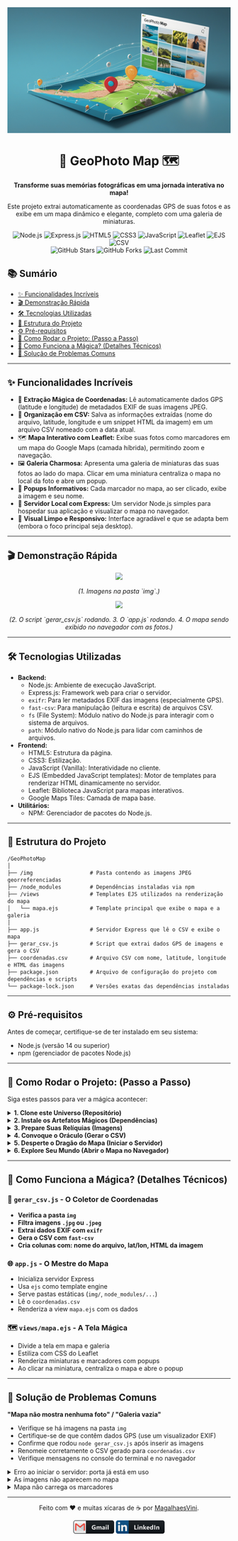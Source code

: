 <div align="center">
  <img src="./assets/banner.jpg" alt="GeoPhoto Map Banner" width="600"/>
  <h1>📍 GeoPhoto Map 🗺️</h1>
  <p><strong>Transforme suas memórias fotográficas em uma jornada interativa no mapa!</strong></p>
  <p>Este projeto extrai automaticamente as coordenadas GPS de suas fotos e as exibe em um mapa dinâmico e elegante, completo com uma galeria de miniaturas.</p>
</div>

<div align="center">
  <img src="https://img.shields.io/badge/Node.js-339933?style=for-the-badge&logo=nodedotjs&logoColor=white" alt="Node.js"/>
  <img src="https://img.shields.io/badge/Express.js-000000?style=for-the-badge&logo=express&logoColor=white" alt="Express.js"/>
  <img src="https://img.shields.io/badge/HTML5-E34F26?style=for-the-badge&logo=html5&logoColor=white" alt="HTML5"/>
  <img src="https://img.shields.io/badge/CSS3-1572B6?style=for-the-badge&logo=css3&logoColor=white" alt="CSS3"/>
  <img src="https://img.shields.io/badge/JavaScript-F7DF1E?style=for-the-badge&logo=javascript&logoColor=black" alt="JavaScript"/>
  <img src="https://img.shields.io/badge/Leaflet-199900?style=for-the-badge&logo=Leaflet&logoColor=white" alt="Leaflet"/>
  <img src="https://img.shields.io/badge/EJS-A91E50?style=for-the-badge&logo=ejs&logoColor=white" alt="EJS"/>
  <img src="https://img.shields.io/badge/CSV-239120?style=for-the-badge&logo=csv&logoColor=white" alt="CSV"/>
</div>

<div align="center">
  <img src="https://img.shields.io/github/stars/MagalhaesVini/GeoPhotoMap?style=social" alt="GitHub Stars"/>
  <img src="https://img.shields.io/github/forks/MagalhaesVini/GeoPhotoMap?style=social" alt="GitHub Forks"/>
  <img src="https://img.shields.io/github/last-commit/MagalhaesVini/GeoPhotoMap?style=flat-square" alt="Last Commit"/>
</div>

## 📚 Sumário

- [✨ Funcionalidades Incríveis](#-funcionalidades-incríveis)  
- [🎬 Demonstração Rápida](#-demonstração-rápida)  
- [🛠 Tecnologias Utilizadas](#-tecnologias-utilizadas)
- [📂 Estrutura do Projeto](#-estrutura-do-projeto)  
- [⚙️ Pré-requisitos](#-pré-requisitos)  
- [🚀 Como Rodar o Projeto: (Passo a Passo)](#-como-rodar-o-projeto-passo-a-passo)  
- [🔧 Como Funciona a Mágica? (Detalhes Técnicos)](#-como-funciona-a-mágica-detalhes-técnicos)  
- [🤔 Solução de Problemas Comuns](#-solução-de-problemas-comuns)

---

## ✨ Funcionalidades Incríveis

* 📸 **Extração Mágica de Coordenadas:** Lê automaticamente dados GPS (latitude e longitude) de metadados EXIF de suas imagens JPEG.
* 📝 **Organização em CSV:** Salva as informações extraídas (nome do arquivo, latitude, longitude e um snippet HTML da imagem) em um arquivo CSV nomeado com a data atual.
* 🗺️ **Mapa Interativo com Leaflet:** Exibe suas fotos como marcadores em um mapa do Google Maps (camada híbrida), permitindo zoom e navegação.
* 🖼️ **Galeria Charmosa:** Apresenta uma galeria de miniaturas das suas fotos ao lado do mapa. Clicar em uma miniatura centraliza o mapa no local da foto e abre um popup.
* 🎈 **Popups Informativos:** Cada marcador no mapa, ao ser clicado, exibe a imagem e seu nome.
* 🚀 **Servidor Local com Express:** Um servidor Node.js simples para hospedar sua aplicação e visualizar o mapa no navegador.
* 🎨 **Visual Limpo e Responsivo:** Interface agradável e que se adapta bem (embora o foco principal seja desktop).

---


## 🎬 Demonstração Rápida

<div align="center">
  <img src="./assets/GeoPhotoMap1.gif"/>
  <p><em>(1. Imagens na pasta `img`.)</em></p>
  <img src="./assets/GeoPhotoMap2.gif"/>
  <p><em>(2. O script `gerar_csv.js` rodando. 3. O `app.js` rodando. 4. O mapa sendo exibido no navegador com as fotos.)</em></p>
</div>

---

## 🛠 Tecnologias Utilizadas

* **Backend:**
    * Node.js: Ambiente de execução JavaScript.
    * Express.js: Framework web para criar o servidor.
    * `exifr`: Para ler metadados EXIF das imagens (especialmente GPS).
    * `fast-csv`: Para manipulação (leitura e escrita) de arquivos CSV.
    * `fs` (File System): Módulo nativo do Node.js para interagir com o sistema de arquivos.
    * `path`: Módulo nativo do Node.js para lidar com caminhos de arquivos.
* **Frontend:**
    * HTML5: Estrutura da página.
    * CSS3: Estilização.
    * JavaScript (Vanilla): Interatividade no cliente.
    * EJS (Embedded JavaScript templates): Motor de templates para renderizar HTML dinamicamente no servidor.
    * Leaflet: Biblioteca JavaScript para mapas interativos.
    * Google Maps Tiles: Camada de mapa base.
* **Utilitários:**
    * NPM: Gerenciador de pacotes do Node.js.

---

## 📂 Estrutura do Projeto

```
/GeoPhotoMap
│
├── /img                  # Pasta contendo as imagens JPEG georreferenciadas
├── /node_modules         # Dependências instaladas via npm
├── /views                # Templates EJS utilizados na renderização do mapa
│   └── mapa.ejs          # Template principal que exibe o mapa e a galeria
│
├── app.js                # Servidor Express que lê o CSV e exibe o mapa
├── gerar_csv.js          # Script que extrai dados GPS de imagens e gera o CSV
├── coordenadas.csv       # Arquivo CSV com nome, latitude, longitude e HTML das imagens
├── package.json          # Arquivo de configuração do projeto com dependências e scripts
└── package-lock.json     # Versões exatas das dependências instaladas
```

---

## ⚙️ Pré-requisitos

Antes de começar, certifique-se de ter instalado em seu sistema:

- Node.js (versão 14 ou superior)
- npm (gerenciador de pacotes Node.js)

---

## 🚀 Como Rodar o Projeto: (Passo a Passo)

Siga estes passos para ver a mágica acontecer:

<details>
  <summary><strong>1. Clone este Universo (Repositório)</strong></summary>

  Abra seu terminal e execute:

  ```bash
  git clone https://github.com/MagalhaesVini/GeoPhotoMap.git
  cd GeoPhotoMap
  ```

</details>

<details>
  <summary><strong>2. Instale os Artefatos Mágicos (Dependências)</strong></summary>

  No terminal, dentro da pasta do projeto, execute:

  ```bash
  npm install
  ```

  Isso instalará todas as bibliotecas listadas no `package.json`.
</details>

<details>
  <summary><strong>3. Prepare Suas Relíquias (Imagens)</strong></summary>

  - Crie uma pasta chamada `img` na raiz do seu projeto (se ainda não existir).  
  - Copie suas fotos no formato `.jpg` ou `.jpeg` que contenham dados de geolocalização (GPS) para dentro desta pasta `img`.

  📸 Dica: A maioria dos smartphones modernos salva automaticamente as coordenadas GPS nas fotos se a permissão de localização estiver ativa para a câmera.

  Exemplo:

  ```
  GeoPhotoMap/
  ├── img/
  │   ├── foto_praia.jpg
  │   ├── montanha_aventura.jpeg
  │   └── selfie_viagem.jpg
  └── ... (outros arquivos do projeto)
  ```
</details>

<details>
  <summary><strong>4. Convoque o Oráculo (Gerar o CSV)</strong></summary>

  Este passo é crucial! O script `gerar_csv.js` vai ler suas imagens na pasta `img`, extrair as coordenadas e criar um arquivo CSV.

  No terminal, execute:

  ```bash
  node gerar_csv.js
  ```

  Após a execução, você verá mensagens no console:

  ```
  📂 Imagens encontradas na pasta "img": X
  ✅ CSV gerado com sucesso: coordenadas-DD-MM-AAAA.csv
  ```

  ⚠️ **ATENÇÃO IMPORTANTE!** ⚠️  
  O script gera um arquivo chamado `coordenadas-DD-MM-AAAA.csv`, mas o `app.js` espera um arquivo chamado `coordenadas.csv`.

  Portanto, você tem duas opções:

  1. **Renomeie o arquivo gerado**: após rodar `gerar_csv.js`, renomeie o CSV gerado para `coordenadas.csv`.
  2. **OU Modifique o `app.js`**: altere a linha que lê o arquivo para aceitar o nome gerado dinamicamente.

</details>

<details>
  <summary><strong>5. Desperte o Dragão do Mapa (Iniciar o Servidor)</strong></summary>

  Agora que o `coordenadas.csv` está pronto e corretamente nomeado, inicie o servidor:

  ```bash
  node app.js
  ```

  Você verá a mensagem:

  ```
  🗺️ Mapa disponível em: http://localhost:3000
  ```
</details>

<details>
  <summary><strong>6. Explore Seu Mundo (Abrir o Mapa no Navegador)</strong></summary>

  Abra seu navegador e acesse:

  ```
  http://localhost:3000
  ```

  🎉 Parabéns! Você verá um mapa com suas fotos marcadas e uma galeria ao lado.
</details>

---

## 🔧 Como Funciona a Mágica? (Detalhes Técnicos)

### 📜 `gerar_csv.js` - O Coletor de Coordenadas

- **Verifica a pasta `img`**  
- **Filtra imagens `.jpg` ou `.jpeg`**  
- **Extrai dados EXIF com `exifr`**  
- **Gera o CSV com `fast-csv`**  
- **Cria colunas com: nome do arquivo, lat/lon, HTML da imagem**

### 🌐 `app.js` - O Mestre do Mapa

- Inicializa servidor Express  
- Usa `ejs` como template engine  
- Serve pastas estáticas (`img/`, `node_modules/...`)  
- Lê o `coordenadas.csv`  
- Renderiza a view `mapa.ejs` com os dados

### 🗺️ `views/mapa.ejs` - A Tela Mágica

- Divide a tela em mapa e galeria  
- Estiliza com CSS do Leaflet  
- Renderiza miniaturas e marcadores com popups  
- Ao clicar na miniatura, centraliza o mapa e abre o popup

---

## 🤔 Solução de Problemas Comuns

**"Mapa não mostra nenhuma foto" / "Galeria vazia"**

- Verifique se há imagens na pasta `img`
- Certifique-se de que contêm dados GPS (use um visualizador EXIF)
- Confirme que rodou `node gerar_csv.js` após inserir as imagens
- Renomeie corretamente o CSV gerado para `coordenadas.csv`
- Verifique mensagens no console do terminal e no navegador

<details>
  <summary>Erro ao iniciar o servidor: porta já está em uso</summary>

  Certifique-se que nenhuma outra aplicação está usando a porta 3000. Pode mudar a porta no arquivo `app.js` ou matar o processo com:

  ```bash
  npx kill-port 3000
  ```
</details>

<details>
  <summary>As imagens não aparecem no mapa</summary>

  Verifique se o caminho para as imagens está correto e se o arquivo CSV está bem formatado com as colunas corretas (latitude, longitude, nome, url).
</details>

<details>
  <summary>Mapa não carrega os marcadores</summary>

  Confira no console do navegador se há erros de JavaScript. Verifique se os dados estão sendo passados corretamente do backend para o frontend.
</details>

---

<div align="center">
  <p>Feito com ❤️ e muitas xícaras de ☕ por <a href="https://github.com/magalhaesvini">MagalhaesVini</a>.</p>
  <a href="mailto:vinizipi@gmail.com"><img src="https://raw.githubusercontent.com/MikeCodesDotNET/ColoredBadges/master/svg/social/gmail.svg" alt="Gmail" height="30"></a>
  <a href="https://www.linkedin.com/in/magalhaesvinicius/" target="_blank"><img src="https://raw.githubusercontent.com/MikeCodesDotNET/ColoredBadges/master/svg/social/linkedin.svg" alt="LinkedIn" height="30"></a>
</div>
